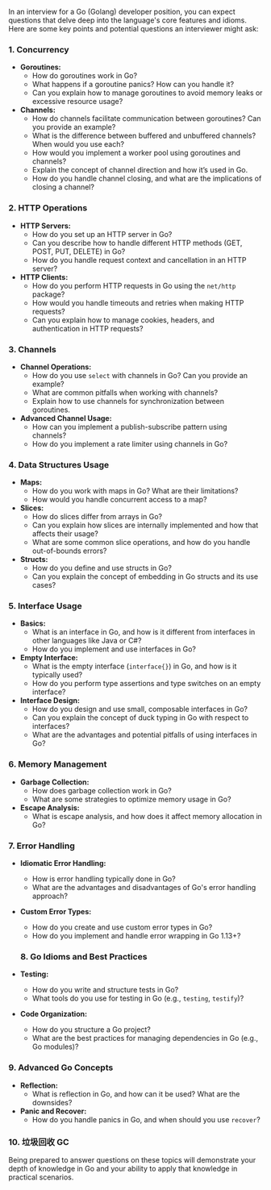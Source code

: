 In an interview for a Go (Golang) developer position, you can expect questions that delve deep into the language's core features and idioms. Here are some key points and potential questions an interviewer might ask:

### 1. **Concurrency**

- **Goroutines:**
    - How do goroutines work in Go?
    - What happens if a goroutine panics? How can you handle it?
    - Can you explain how to manage goroutines to avoid memory leaks or excessive resource usage?
- **Channels:**
    - How do channels facilitate communication between goroutines? Can you provide an example?
    - What is the difference between buffered and unbuffered channels? When would you use each?
    - How would you implement a worker pool using goroutines and channels?
    - Explain the concept of channel direction and how it’s used in Go.
    - How do you handle channel closing, and what are the implications of closing a channel?

### 2. **HTTP Operations**

- **HTTP Servers:**
    - How do you set up an HTTP server in Go?
    - Can you describe how to handle different HTTP methods (GET, POST, PUT, DELETE) in Go?
    - How do you handle request context and cancellation in an HTTP server?
- **HTTP Clients:**
    - How do you perform HTTP requests in Go using the `net/http` package?
    - How would you handle timeouts and retries when making HTTP requests?
    - Can you explain how to manage cookies, headers, and authentication in HTTP requests?

### 3. **Channels**

- **Channel Operations:**
    - How do you use `select` with channels in Go? Can you provide an example?
    - What are common pitfalls when working with channels?
    - Explain how to use channels for synchronization between goroutines.
- **Advanced Channel Usage:**
    - How can you implement a publish-subscribe pattern using channels?
    - How do you implement a rate limiter using channels in Go?

### 4. **Data Structures Usage**

- **Maps:**
    - How do you work with maps in Go? What are their limitations?
    - How would you handle concurrent access to a map?
- **Slices:**
    - How do slices differ from arrays in Go?
    - Can you explain how slices are internally implemented and how that affects their usage?
    - What are some common slice operations, and how do you handle out-of-bounds errors?
- **Structs:**
    - How do you define and use structs in Go?
    - Can you explain the concept of embedding in Go structs and its use cases?

### 5. **Interface Usage**

- **Basics:**
    - What is an interface in Go, and how is it different from interfaces in other languages like Java or C#?
    - How do you implement and use interfaces in Go?
- **Empty Interface:**
    - What is the empty interface (`interface{}`) in Go, and how is it typically used?
    - How do you perform type assertions and type switches on an empty interface?
- **Interface Design:**
    - How do you design and use small, composable interfaces in Go?
    - Can you explain the concept of duck typing in Go with respect to interfaces?
    - What are the advantages and potential pitfalls of using interfaces in Go?

### 6. **Memory Management**

- **Garbage Collection:**
    - How does garbage collection work in Go?
    - What are some strategies to optimize memory usage in Go?
- **Escape Analysis:**
    - What is escape analysis, and how does it affect memory allocation in Go?

### 7. **Error Handling**

- **Idiomatic Error Handling:**
    - How is error handling typically done in Go?
    - What are the advantages and disadvantages of Go's error handling approach?
- **Custom Error Types:**
    - How do you create and use custom error types in Go?
    - How do you implement and handle error wrapping in Go 1.13+?
    
    ### 8. **Go Idioms and Best Practices**
    
- **Testing:**
    - How do you write and structure tests in Go?
    - What tools do you use for testing in Go (e.g., `testing`, `testify`)?
- **Code Organization:**
    - How do you structure a Go project?
    - What are the best practices for managing dependencies in Go (e.g., Go modules)?

### 9. **Advanced Go Concepts**

- **Reflection:**
    - What is reflection in Go, and how can it be used? What are the downsides?
- **Panic and Recover:**
    - How do you handle panics in Go, and when should you use `recover`?

### 10. 垃圾回收 GC

Being prepared to answer questions on these topics will demonstrate your depth of knowledge in Go and your ability to apply that knowledge in practical scenarios.